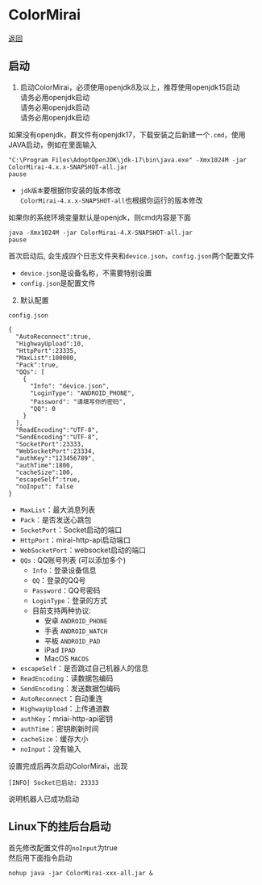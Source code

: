 # ColorMirai

[返回](../README.md)

## 启动

1. 启动ColorMirai，必须使用openjdk8及以上，推荐使用openjdk15启动  
   请务必用openjdk启动  
   请务必用openjdk启动  
   请务必用openjdk启动

如果没有openjdk，群文件有openjdk17，下载安装之后新建一个`.cmd`，使用JAVA启动，例如在里面输入
```Cmd
"C:\Program Files\AdoptOpenJDK\jdk-17\bin\java.exe" -Xmx1024M -jar ColorMirai-4.x.x-SNAPSHOT-all.jar
pause
```
- `jdk版本`要根据你安装的版本修改  
  `ColorMirai-4.x.x-SNAPSHOT-all`也根据你运行的版本修改

如果你的系统环境变量默认是openjdk，则cmd内容是下面
```
java -Xmx1024M -jar ColorMirai-4.X-SNAPSHOT-all.jar
pause
```

首次启动后, 会生成四个日志文件夹和`device.json`、`config.json`两个配置文件

- `device.json`是设备名称，不需要特别设置
- `config.json`是配置文件

2. 默认配置

`config.json`

```Json5
{
  "AutoReconnect":true,
  "HighwayUpload":10,
  "HttpPort":23335,
  "MaxList":100000,
  "Pack":true,
  "QQs": [
    {
      "Info": "device.json",
      "LoginType": "ANDROID_PHONE",
      "Password": "请填写你的密码",
      "QQ": 0
    }
  ],
  "ReadEncoding":"UTF-8",
  "SendEncoding":"UTF-8",
  "SocketPort":23333,
  "WebSocketPort":23334,
  "authKey":"123456789",
  "authTime":1800,
  "cacheSize":100,
  "escapeSelf":true,
  "noInput": false
}
```

- `MaxList`：最大消息列表
- `Pack`：是否发送心跳包
- `SocketPort`：Socket启动的端口
- `HttpPort`：mirai-http-api启动端口
- `WebSocketPort`：websocket启动的端口
- `QQs` : QQ账号列表 (可以添加多个)
  - `Info`：登录设备信息
  - `QQ`：登录的QQ号
  - `Password`：QQ号密码
  - `LoginType`：登录的方式
  - 目前支持两种协议:
    - 安卓 `ANDROID_PHONE`
    - 手表 `ANDROID_WATCH`
    - 平板 `ANDROID_PAD`
    - iPad `IPAD`
    - MacOS `MACOS`
- `escapeSelf`：是否跳过自己机器人的信息
- `ReadEncoding`：读数据包编码
- `SendEncoding`：发送数据包编码
- `AutoReconnect`：自动重连
- `HighwayUpload`：上传通道数
- `authKey`：mriai-http-api密钥
- `authTime`：密钥刷新时间
- `cacheSize`：缓存大小
- `noInput`：没有输入

设置完成后再次启动ColorMirai，出现
```
[INFO] Socket已启动: 23333
``` 
说明机器人已成功启动

## Linux下的挂后台启动
首先修改配置文件的`noInput`为true  
然后用下面指令启动
```
nohup java -jar ColorMirai-xxx-all.jar &
```
